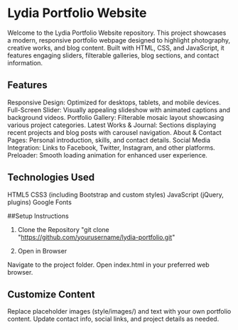 # Lydia Portfolio Website

Welcome to the Lydia Portfolio Website repository. This project showcases a modern, responsive portfolio webpage designed to highlight photography, creative works, and blog content. Built with HTML, CSS, and JavaScript, it features engaging sliders, filterable galleries, blog sections, and contact information.

## Features

Responsive Design: Optimized for desktops, tablets, and mobile devices.
Full-Screen Slider: Visually appealing slideshow with animated captions and background videos.
Portfolio Gallery: Filterable mosaic layout showcasing various project categories.
Latest Works & Journal: Sections displaying recent projects and blog posts with carousel navigation.
About & Contact Pages: Personal introduction, skills, and contact details.
Social Media Integration: Links to Facebook, Twitter, Instagram, and other platforms.
Preloader: Smooth loading animation for enhanced user experience.

## Technologies Used

HTML5
CSS3 (including Bootstrap and custom styles)
JavaScript (jQuery, plugins)
Google Fonts

##Setup Instructions

1. Clone the Repository
   "git clone "https://github.com/yourusername/lydia-portfolio.git"

2. Open in Browser

Navigate to the project folder.
Open index.html in your preferred web browser.

## Customize Content

Replace placeholder images (style/images/) and text with your own portfolio content.
Update contact info, social links, and project details as needed.
